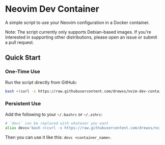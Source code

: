 # Neovim Dev Container

A simple script to use your Neovim configuration in a Docker container.

Note: The script currently only supports Debian-based images. If you're interested in supporting other distributions, please open an issue or submit a pull request.

## Quick Start

### One-Time Use

Run the script directly from GitHub:

```sh
bash <(curl -s https://raw.githubusercontent.com/drewxs/nvim-dev-container/main/devc.sh) <container_name>
```

### Persistent Use

Add the following to your `~/.bashrc` or `~/.zshrc`:

```sh
# `devc` can be replaced with whatever you want
alias devc='bash <(curl -s https://raw.githubusercontent.com/drewxs/nvim-dev-container/main/devc.sh)'
```

Then you can use it like this: `devc <container_name>`.
